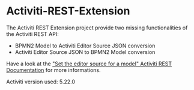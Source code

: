 # Activiti-REST-Extension
The Activiti REST Extension project provide two missing functionalities of the Activiti REST API: 
- BPMN2 Model to Activiti Editor Source JSON conversion
- Activiti Editor Source JSON to BPMN2 Model conversion

Have a look at the ["Set the editor source for a model" Activiti REST Documentation](https://www.activiti.org/userguide/#_set_the_editor_source_for_a_model) for more informations.

Activiti version used: 5.22.0
